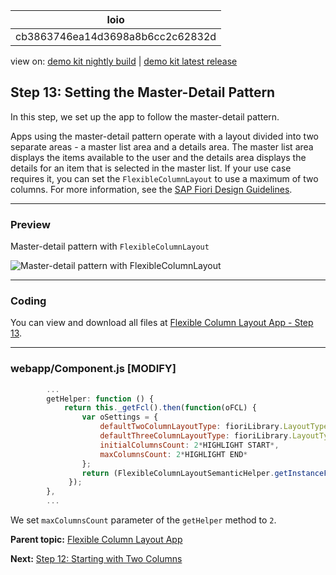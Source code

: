 <!-- loiocb3863746ea14d3698a8b6cc2c62832d -->

| loio |
| -----|
| cb3863746ea14d3698a8b6cc2c62832d |

<div id="loio">

view on: [demo kit nightly build](https://openui5nightly.hana.ondemand.com/#/topic/cb3863746ea14d3698a8b6cc2c62832d) | [demo kit latest release](https://openui5.hana.ondemand.com/#/topic/cb3863746ea14d3698a8b6cc2c62832d)</div>

## Step 13: Setting the Master-Detail Pattern

In this step, we set up the app to follow the master-detail pattern.

Apps using the master-detail pattern operate with a layout divided into two separate areas - a master list area and a details area. The master list area displays the items available to the user and the details area displays the details for an item that is selected in the master list. If your use case requires it, you can set the `FlexibleColumnLayout` to use a maximum of two columns. For more information, see the [SAP Fiori Design Guidelines](https://experience.sap.com/fiori-design-web/flexible-column-layout/#two-columns-masterdetail-mode).

***

<a name="loiocb3863746ea14d3698a8b6cc2c62832d__section_yfh_d31_12b"/>

### Preview

   
  
<a name="loiocb3863746ea14d3698a8b6cc2c62832d__fig_zfh_d31_12b"/>Master-detail pattern with `FlexibleColumnLayout`

 ![](loio267d05fd0b294310b7bebdeda5f70e3b_HiRes.gif "Master-detail pattern with FlexibleColumnLayout") 

***

<a name="loiocb3863746ea14d3698a8b6cc2c62832d__section_fd2_4dd_lbb"/>

### Coding

You can view and download all files at [Flexible Column Layout App - Step 13](https://openui5.hana.ondemand.com/#/sample/sap.f.tutorial.fiori2.13/preview).

***

<a name="loiocb3863746ea14d3698a8b6cc2c62832d__section_b2w_gqj_l4b"/>

### webapp/Component.js \[MODIFY\]

``` js
		...
		getHelper: function () {
			return this._getFcl().then(function(oFCL) {
				var oSettings = {
					defaultTwoColumnLayoutType: fioriLibrary.LayoutType.TwoColumnsMidExpanded,
					defaultThreeColumnLayoutType: fioriLibrary.LayoutType.ThreeColumnsMidExpanded,
					initialColumnsCount: 2*HIGHLIGHT START*,
					maxColumnsCount: 2*HIGHLIGHT END*
				};
				return (FlexibleColumnLayoutSemanticHelper.getInstanceFor(oFCL, oSettings));
			 });
		},
		...
```

We set `maxColumnsCount` parameter of the `getHelper` method to `2`.

**Parent topic:** [Flexible Column Layout App](Flexible_Column_Layout_App_c4de2df.md "In this tutorial, we showcase how to structure your OpenUI5 app using the layout patterns that comply with the SAP Fiori design guidelines.")

**Next:** [Step 12: Starting with Two Columns](Step_12_Starting_with_Two_Columns_a96fbe4.md "In this step, we set up the app to start with an initial layout of two columns.")

